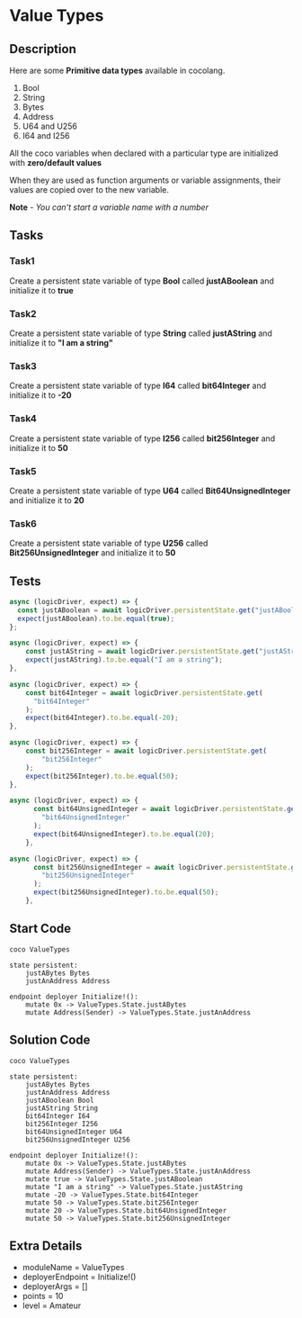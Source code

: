 # Value Types

## Description

Here are some **Primitive data types** available in cocolang.

1. Bool
2. String
3. Bytes
4. Address
5. U64 and U256
6. I64 and I256

All the coco variables when declared with a particular type are initialized with **zero/default values**

When they are used as function arguments or variable assignments, their values are copied over to the new variable.

**Note** - _You can't start a variable name with a number_

## Tasks

### Task1

Create a persistent state variable of type **Bool** called **justABoolean** and initialize it to **true**

### Task2

Create a persistent state variable of type **String** called **justAString** and initialize it to **"I am a string"**

### Task3

Create a persistent state variable of type **I64** called **bit64Integer** and initialize it to **-20**

### Task4

Create a persistent state variable of type **I256** called **bit256Integer** and initialize it to **50**

### Task5

Create a persistent state variable of type **U64** called **Bit64UnsignedInteger** and initialize it to **20**

### Task6

Create a persistent state variable of type **U256** called **Bit256UnsignedInteger** and initialize it to **50**

## Tests

```javascript
async (logicDriver, expect) => {
  const justABoolean = await logicDriver.persistentState.get("justABoolean");
  expect(justABoolean).to.be.equal(true);
};
```

```javascript
async (logicDriver, expect) => {
    const justAString = await logicDriver.persistentState.get("justAString");
    expect(justAString).to.be.equal("I am a string");
},
```

```javascript
async (logicDriver, expect) => {
    const bit64Integer = await logicDriver.persistentState.get(
      "bit64Integer"
    );
    expect(bit64Integer).to.be.equal(-20);
},
```

```javascript
async (logicDriver, expect) => {
    const bit256Integer = await logicDriver.persistentState.get(
        "bit256Integer"
    );
    expect(bit256Integer).to.be.equal(50);
},
```

```javascript
async (logicDriver, expect) => {
      const bit64UnsignedInteger = await logicDriver.persistentState.get(
        "bit64UnsignedInteger"
      );
      expect(bit64UnsignedInteger).to.be.equal(20);
    },
```

```javascript
async (logicDriver, expect) => {
      const bit256UnsignedInteger = await logicDriver.persistentState.get(
        "bit256UnsignedInteger"
      );
      expect(bit256UnsignedInteger).to.be.equal(50);
    },
```

## Start Code

```
coco ValueTypes

state persistent:
    justABytes Bytes
    justAnAddress Address

endpoint deployer Initialize!():
    mutate 0x -> ValueTypes.State.justABytes
    mutate Address(Sender) -> ValueTypes.State.justAnAddress
```

## Solution Code

```
coco ValueTypes

state persistent:
    justABytes Bytes
    justAnAddress Address
    justABoolean Bool
    justAString String
    bit64Integer I64
    bit256Integer I256
    bit64UnsignedInteger U64
    bit256UnsignedInteger U256

endpoint deployer Initialize!():
    mutate 0x -> ValueTypes.State.justABytes
    mutate Address(Sender) -> ValueTypes.State.justAnAddress
    mutate true -> ValueTypes.State.justABoolean
    mutate "I am a string" -> ValueTypes.State.justAString
    mutate -20 -> ValueTypes.State.bit64Integer
    mutate 50 -> ValueTypes.State.bit256Integer
    mutate 20 -> ValueTypes.State.bit64UnsignedInteger
    mutate 50 -> ValueTypes.State.bit256UnsignedInteger
```

## Extra Details

- moduleName = ValueTypes
- deployerEndpoint = Initialize!()
- deployerArgs = []
- points = 10
- level = Amateur
